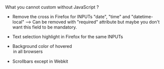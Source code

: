 What you cannot custom without JavaScript ?

  - Remove the cross in Firefox for INPUTs "date", "time" and "datetime-local"
    --> Can be removed with "required" attribute but maybe you
        don't want this field to be mandatory.

  - Text selection highlight in Firefox for the same INPUTs

  - Background color of hovered <option> in all browsers
  
  - Scrollbars except in Webkit
